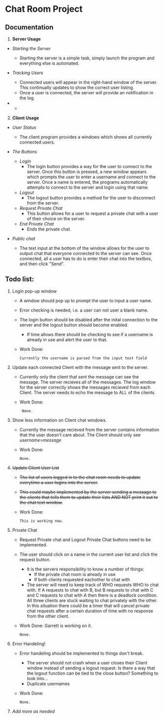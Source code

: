# Chat Room Project


## Documentation
1. **Server Usage**
  * *Starting the Server* 
    * Starting the server is a simple task, simply launch the program and everything else is automated.
  
  * *Tracking Users*
    * Connected users will appear in the right-hand window of the server. This continually updates to show the correct user listing.
    * Once a user is connected, the server will provide an notification in the log.
   
  * *
  
2. **Client Usage**
  * *User Status*
    * The client program provides a windows which shows all currently connected users.
    
  * *The Buttons*
    * *Login*
        * The login button provides a way for the user to connect to the server. Once this button is pressed, a new window appears which prompts the user to enter a username and connect to the server. Once a name is entered, the programs automatically attempts to connect to the server and login using that name.
    * *Logout*
        * The logout button provides a method for the user to disconnect from the server.
    * *Request Private Chat*
        * This button allows for a user to request a private chat with a user of their choice on the server.
    * *End Private Chat*
        * Ends the private chat.
     
  
  * *Public chat*
    * The text input at the bottom of the window allows for the user to output chat that everyone connected to the server can see. Once connected, all a user has to do is enter their chat into the textbox, and then click "Send".
       
        


## Todo list:
1. Login pop-up window
   * A window should pop up to prompt the user to input a user name.
   * Error checking is needed, i.e. a user can not user a blank name.
   * The login button should be disabled after the inital connection to the server and the logout button should become enabled.
     * If time allows there should be checking to see if a username is already in use and alert the user to that.
   * Work Done:
   
         Currently the username is parsed from the input text field
2. Update each connected Client with the message sent to the server.
   * Currently only the client that sent the message can see the message. The server recieves all of the messages. The log window for the server correctly shows the messages recieved from each Client. The server needs to echo the message to ALL of the clients.
   * Work Done:
          
          None.
3. Show less information on Client chat windows.
   * Currently the message recieved from the server contains information that the user doesn't care about. The Client should only see _username>message_ 
   * Work Done:
   
         None.
4. ~~Update Client User List~~
   * ~~The list of users logged in to the chat room needs to update everytime a user logins into the server.~~
   * ~~This could maybe implemented by the server sending a message to the clients that tells them to update their lists AND NOT print it out to the chat text window.~~
   * Work Done:
          
         This is working now.
5. Private Chat
   * Request Private chat and Logout Private Chat buttons need to be implemented. 
   * The user should click on a name in the current user list and click the request button.
     * It is the servers responsibility to know a number of things:
       * If the private chat room is already in use
       * If both clients requested eachother to chat with
     * The server will need to keep track of WHO requests WHO to chat with. If A requests to chat with B, but B requests to chat with C and C requests to chat with A then there is a deadlock condition. All three clients are stuck waiting to chat privately with the other. In this situation there could be a timer that will cancel private chat requests after a certain duration of time with no response from the other client. 
   * Work Done: Garrett is working on it.
   
         None.
6. Error Handeling!
   * Error handeling should be implemented to things don't break.
     * The server should not crash when a user closes their Client window instead of sending a logout request. Is there a way that the logout function can be tied to the close button? Something to look into...
     * Duplicate usernames
   * Work Done:
   
         None.
7. _Add more as needed_
 
